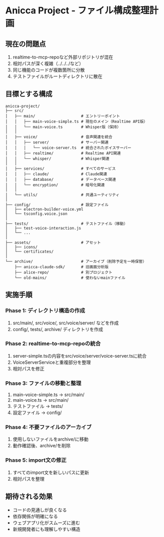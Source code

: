 # Anicca Project - ファイル構成整理計画

## 現在の問題点
1. realtime-to-mcp-repoなど外部リポジトリが混在
2. 相対パスが深く複雑（../../../など）
3. 同じ機能のコードが複数箇所に分散
4. テストファイルがルートディレクトリに散在

## 目標とする構成

```
anicca-project/
├── src/
│   ├── main/                    # エントリーポイント
│   │   ├── main-voice-simple.ts # 現在のメイン（Realtime API版）
│   │   └── main-voice.ts        # Whisper版（保持）
│   │
│   ├── voice/                   # 音声関連を統合
│   │   ├── server/              # サーバー関連
│   │   │   └── voice-server.ts  # 統合されたボイスサーバー
│   │   ├── realtime/            # Realtime API関連
│   │   └── whisper/             # Whisper関連
│   │
│   ├── services/                # すべてのサービス
│   │   ├── claude/              # Claude関連
│   │   ├── database/            # データベース関連
│   │   └── encryption/          # 暗号化関連
│   │
│   └── utils/                   # 共通ユーティリティ
│
├── config/                      # 設定ファイル
│   ├── electron-builder-voice.yml
│   └── tsconfig.voice.json
│
├── tests/                       # テストファイル（移動）
│   ├── test-voice-interaction.js
│   └── ...
│
├── assets/                      # アセット
│   ├── icons/
│   └── certificates/
│
└── archive/                     # アーカイブ（削除予定を一時保管）
    ├── anicca-claude-sdk/       # 旧画面分析版
    ├── alice-repo/              # 別プロジェクト
    └── old-mains/               # 使わないmainファイル
```

## 実施手順

### Phase 1: ディレクトリ構造の作成
1. src/main/, src/voice/, src/voice/server/ などを作成
2. config/, tests/, archive/ ディレクトリを作成

### Phase 2: realtime-to-mcp-repoの統合
1. server-simple.tsの内容をsrc/voice/server/voice-server.tsに統合
2. VoiceServerServiceと重複部分を整理
3. 相対パスを修正

### Phase 3: ファイルの移動と整理
1. main-voice-simple.ts → src/main/
2. main-voice.ts → src/main/
3. テストファイル → tests/
4. 設定ファイル → config/

### Phase 4: 不要ファイルのアーカイブ
1. 使用しないファイルをarchive/に移動
2. 動作確認後、archive/を削除

### Phase 5: import文の修正
1. すべてのimport文を新しいパスに更新
2. 相対パスを整理

## 期待される効果
- コードの見通しが良くなる
- 依存関係が明確になる
- ウェブアプリ化がスムーズに進む
- 新規開発者にも理解しやすい構造